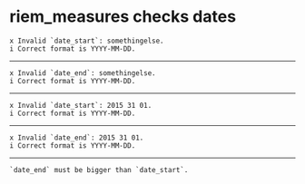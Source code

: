 # riem_measures checks dates

    x Invalid `date_start`: somethingelse.
    i Correct format is YYYY-MM-DD.

---

    x Invalid `date_end`: somethingelse.
    i Correct format is YYYY-MM-DD.

---

    x Invalid `date_start`: 2015 31 01.
    i Correct format is YYYY-MM-DD.

---

    x Invalid `date_end`: 2015 31 01.
    i Correct format is YYYY-MM-DD.

---

    `date_end` must be bigger than `date_start`.

